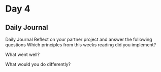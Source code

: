 # Day 4
## Daily Journal

Daily Journal
Reflect on your partner project and answer the following questions
Which principles from this weeks reading did you implement?

What went well?

What would you do differently?